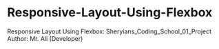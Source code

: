 # Responsive-Layout-Using-Flexbox
Responsive Layout Using Flexbox: Sheryians_Coding_School_01_Project
<br>
Author: Mr. Ali (Developer)
